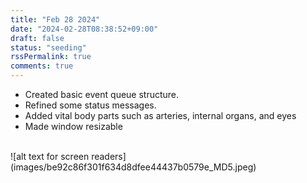 ```yaml
---
title: "Feb 28 2024"
date: "2024-02-28T08:38:52+09:00"
draft: false
status: "seeding"
rssPermalink: true
comments: true
---
```


- Created basic event queue structure.
- Refined some status messages.
- Added vital body parts such as arteries, internal organs, and eyes
- Made window resizable
<br>
![alt text for screen readers](images/be92c86f301f634d8dfee44437b0579e_MD5.jpeg)
